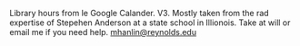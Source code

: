 Library hours from le Google Calander.  V3.  Mostly taken from the rad expertise of Stepehen Anderson at a state school in Illionois.  Take at will or email me if you need help.  mhanlin@reynolds.edu    